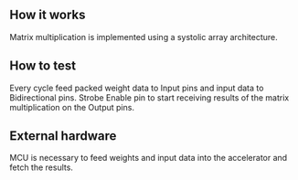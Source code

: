 <!---

This file is used to generate your project datasheet. Please fill in the information below and delete any unused
sections.

You can also include images in this folder and reference them in the markdown. Each image must be less than
512 kb in size, and the combined size of all images must be less than 1 MB.
-->

## How it works
Matrix multiplication is implemented using a systolic array architecture.

## How to test
Every cycle feed packed weight data to Input pins and input data to Bidirectional pins.
Strobe Enable pin to start receiving results of the matrix multiplication on the Output pins.

## External hardware
MCU is necessary to feed weights and input data into the accelerator and fetch the results.

